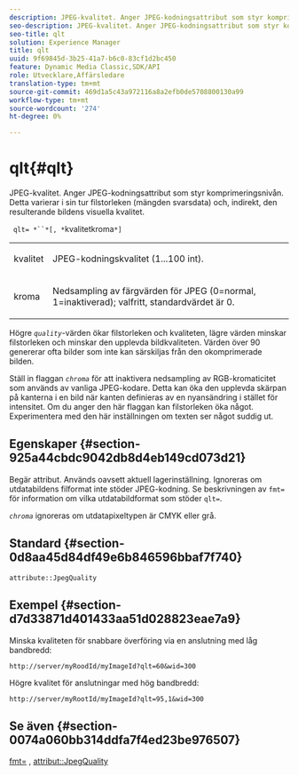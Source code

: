 ```yaml
---
description: JPEG-kvalitet. Anger JPEG-kodningsattribut som styr komprimeringsnivån. Detta varierar i sin tur filstorleken (mängden svarsdata) och, indirekt, den resulterande bildens visuella kvalitet.
seo-description: JPEG-kvalitet. Anger JPEG-kodningsattribut som styr komprimeringsnivån. Detta varierar i sin tur filstorleken (mängden svarsdata) och, indirekt, den resulterande bildens visuella kvalitet.
seo-title: qlt
solution: Experience Manager
title: qlt
uuid: 9f69845d-3b25-41a7-b6c0-83cf1d2bc450
feature: Dynamic Media Classic,SDK/API
role: Utvecklare,Affärsledare
translation-type: tm+mt
source-git-commit: 469d1a5c43a972116a8a2efb0de5708800130a99
workflow-type: tm+mt
source-wordcount: '274'
ht-degree: 0%

---
```



# qlt{#qlt}

JPEG-kvalitet. Anger JPEG-kodningsattribut som styr komprimeringsnivån. Detta varierar i sin tur filstorleken (mängden svarsdata) och, indirekt, den resulterande bildens visuella kvalitet.

` qlt= *``*[, *`kvalitetkroma`*]`

<table id="simpletable_FB8090D4BEBF42FD83A64A7AAB6D7F92"> 
 <tr class="strow"> 
  <td class="stentry"> <p> <span class="varname"> kvalitet  </span> </p> </td> 
  <td class="stentry"> <p>JPEG-kodningskvalitet (1...100 int). </p> </td> 
 </tr> 
 <tr class="strow"> 
  <td class="stentry"> <p> <span class="varname"> kroma  </span> </p> </td> 
  <td class="stentry"> <p>Nedsampling av färgvärden för JPEG (0=normal, 1=inaktiverad); valfritt, standardvärdet är 0. </p> </td> 
 </tr> 
</table>

Högre *`quality`*-värden ökar filstorleken och kvaliteten, lägre värden minskar filstorleken och minskar den upplevda bildkvaliteten. Värden över 90 genererar ofta bilder som inte kan särskiljas från den okomprimerade bilden.

Ställ in flaggan *`chroma`* för att inaktivera nedsampling av RGB-kromaticitet som används av vanliga JPEG-kodare. Detta kan öka den upplevda skärpan på kanterna i en bild när kanten definieras av en nyansändring i stället för intensitet. Om du anger den här flaggan kan filstorleken öka något. Experimentera med den här inställningen om texten ser något suddig ut.

## Egenskaper {#section-925a44cbdc9042db8d4eb149cd073d21}

Begär attribut. Används oavsett aktuell lagerinställning. Ignoreras om utdatabildens filformat inte stöder JPEG-kodning. Se beskrivningen av `fmt=` för information om vilka utdatabildformat som stöder `qlt=`.

*`chroma`* ignoreras om utdatapixeltypen är CMYK eller grå.

## Standard {#section-0d8aa45d84df49e6b846596bbaf7f740}

`attribute::JpegQuality`

## Exempel {#section-d7d33871d401433aa51d028823eae7a9}

Minska kvaliteten för snabbare överföring via en anslutning med låg bandbredd:

`http://server/myRoodId/myImageId?qlt=60&wid=300`

Högre kvalitet för anslutningar med hög bandbredd:

`http://server/myRootId/myImageId?qlt=95,1&wid=300`

## Se även {#section-0074a060bb314ddfa7f4ed23be976507}

[fmt=](../../../../../is-api/http-ref/image-serving-api-ref/c-http-protocol-reference/c-command-reference/r-is-http-fmt.md#reference-cdf10043423b45ba9fe15157fb3ae37a) ,  [attribut::JpegQuality](../../../../../is-api/image-catalog/image-serving-api-ref/c-image-catalog-reference/c-attributes-reference/r-jpegquality.md#reference-4a879e7c46024c8a898a9fd226f9eb09)
